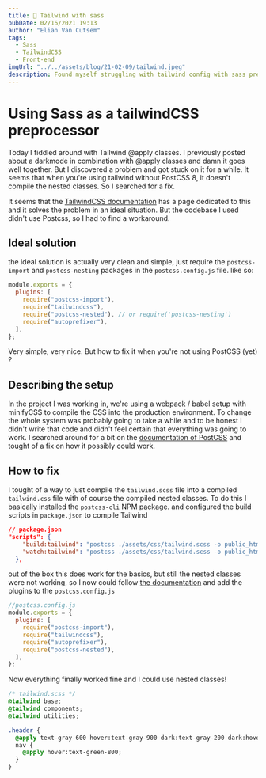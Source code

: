```yaml
---
title: 💄 Tailwind with sass
pubDate: 02/16/2021 19:13
author: "Elian Van Cutsem"
tags:
  - Sass
  - TailwindCSS
  - Front-end
imgUrl: "../../assets/blog/21-02-09/tailwind.jpeg"
description: Found myself struggling with tailwind config with sass preprocessor, so I figured I'd share a solution
---
```


# Using Sass as a tailwindCSS preprocessor

Today I fiddled around with Tailwind @apply classes. I previously posted about a darkmode in combination with @apply classes and damn it goes well together. But I discovered a problem and got stuck on it for a while. It seems that when you're using tailwind without PostCSS 8, it doesn't compile the nested classes. So I searched for a fix.

It seems that the [TailwindCSS documentation](https://tailwindcss.com/docs/using-with-preprocessors) has a page dedicated to this and it solves the problem in an ideal situation. But the codebase I used didn't use Postcss, so I had to find a workaround.

## Ideal solution

the ideal solution is actually very clean and simple, just require the `postcss-import` and `postcss-nesting` packages in the `postcss.config.js` file. like so:

```javascript
module.exports = {
  plugins: [
    require("postcss-import"),
    require("tailwindcss"),
    require("postcss-nested"), // or require('postcss-nesting')
    require("autoprefixer"),
  ],
};
```

Very simple, very nice. But how to fix it when you're not using PostCSS (yet) ?

## Describing the setup

In the project I was working in, we're using a webpack / babel setup with minifyCSS to compile the CSS into the production environment. To change the whole system was probably going to take a while and to be honest I didn't write that code and didn't feel certain that everything was going to work.
I searched around for a bit on the [documentation of PostCSS](https://github.com/postcss/postcss#usage) and tought of a fix on how it possibly could work.

## How to fix

I tought of a way to just compile the `tailwind.scss` file into a compiled `tailwind.css` file with of course the compiled nested classes. To do this I basically installed the `postcss-cli` NPM package. and configured the build scripts in `package.json` to compile Tailwind

```json
// package.json
"scripts": {
    "build:tailwind": "postcss ./assets/css/tailwind.scss -o public_html/assets/css/tailwindoutput.css",
    "watch:tailwind": "postcss ./assets/css/tailwind.scss -o public_html/assets/css/tailwindoutput.css --watch"
  },
```

out of the box this does work for the basics, but still the nested classes were not working, so I now could follow [the documentation](https://github.com/postcss/postcss#usage) and add the plugins to the `postcss.config.js`

```javascript
//postcss.config.js
module.exports = {
  plugins: [
    require("postcss-import"),
    require("tailwindcss"),
    require("autoprefixer"),
    require("postcss-nested"),
  ],
};
```

Now everything finally worked fine and I could use nested classes!

```scss
/* tailwind.scss */
@tailwind base;
@tailwind components;
@tailwind utilities;

.header {
  @apply text-gray-600 hover:text-gray-900 dark:text-gray-200 dark:hover:text-gray-50;
  nav {
    @apply hover:text-green-800;
  }
}
```
